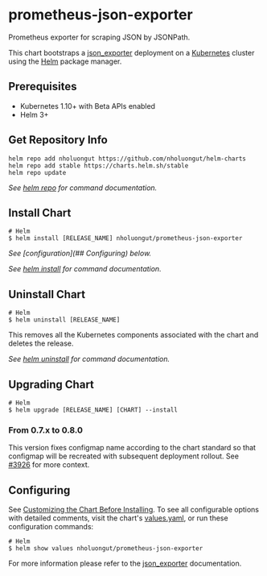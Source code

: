 # prometheus-json-exporter

Prometheus exporter for scraping JSON by JSONPath.

This chart bootstraps a [json_exporter](https://github.com/nholuongut/json_exporter) deployment on a [Kubernetes](http://kubernetes.io) cluster using the [Helm](https://helm.sh) package manager.

## Prerequisites

- Kubernetes 1.10+ with Beta APIs enabled
- Helm 3+

## Get Repository Info

```console
helm repo add nholuongut https://github.com/nholuongut/helm-charts
helm repo add stable https://charts.helm.sh/stable
helm repo update
```

<!-- textlint-disable -->
_See [helm repo](https://helm.sh/docs/helm/helm_repo/) for command documentation._
<!-- textlint-enable -->

## Install Chart

```console
# Helm
$ helm install [RELEASE_NAME] nholuongut/prometheus-json-exporter
```

_See [configuration](## Configuring) below._

_See [helm install](https://helm.sh/docs/helm/helm_install/) for command documentation._

## Uninstall Chart

```console
# Helm
$ helm uninstall [RELEASE_NAME]
```

This removes all the Kubernetes components associated with the chart and deletes the release.

_See [helm uninstall](https://helm.sh/docs/helm/helm_uninstall/) for command documentation._

## Upgrading Chart

```console
# Helm
$ helm upgrade [RELEASE_NAME] [CHART] --install
```

### From 0.7.x to 0.8.0

This version fixes configmap name according to the chart standard so that configmap will be recreated with subsequent deployment rollout.
See [#3926](https://github.com/nholuongut/helm-charts/pull/3926) for more context.

## Configuring

See [Customizing the Chart Before Installing](https://helm.sh/docs/intro/using_helm/#customizing-the-chart-before-installing). To see all configurable options with detailed comments, visit the chart's [values.yaml](./values.yaml), or run these configuration commands:

```console
# Helm
$ helm show values nholuongut/prometheus-json-exporter
```

For more information please refer to the [json_exporter](https://github.com/nholuongut/json_exporter) documentation.
